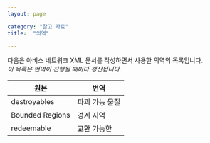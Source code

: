 ```yaml
---
layout: page

category: "참고 자료"
title:  "의역"

---
```


다음은 아비스 네트워크 XML 문서를 작성하면서 사용한 의역의 목록입니다.
<br/>
<i>이 목록은 번역이 진행될 때마다 갱신됩니다.</i>

<div class='table-responsive'>
  <table class='table table-striped table-condensed'>
    <thead>
      <tr>
        <th>원본</th>
        <th>번역</th>
      </tr>
    </thead>
    <tbody>
      <tr>
        <td>destroyables</td>
        <td>파괴 가능 물질</td>
      </tr>
      <tr>
        <td>Bounded Regions</td>
        <td>경계 지역</td>
      </tr>
      <tr>
        <td>redeemable</td>
        <td>교환 가능한</td>
      </tr>
    </tbody>
  </table>
</div>
